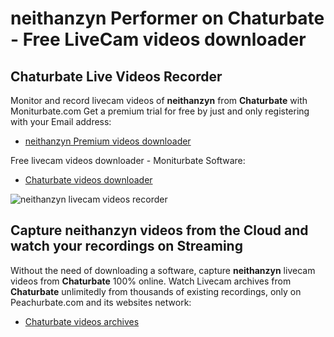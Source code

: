 # neithanzyn Performer on Chaturbate - Free LiveCam videos downloader

## Chaturbate Live Videos Recorder

Monitor and record livecam videos of **neithanzyn** from **Chaturbate** with Moniturbate.com
Get a premium trial for free by just and only registering with your Email address:
* [neithanzyn Premium videos downloader](https://moniturbate.com/request-demo-licence-key.html)

Free livecam videos downloader - Moniturbate Software:
* [Chaturbate videos downloader](https://moniturbate.com/moniturbate-download-software.html)

![neithanzyn livecam videos recorder](https://peachurnet.com/templates/moniturbate-software.png)


## Capture neithanzyn videos from the Cloud and watch your recordings on Streaming

Without the need of downloading a software, capture **neithanzyn** livecam videos from **Chaturbate** 100% online.
Watch Livecam archives from **Chaturbate** unlimitedly from thousands of existing recordings, only on Peachurbate.com and its websites network:
* [Chaturbate videos archives](https://peachurnet.com/)